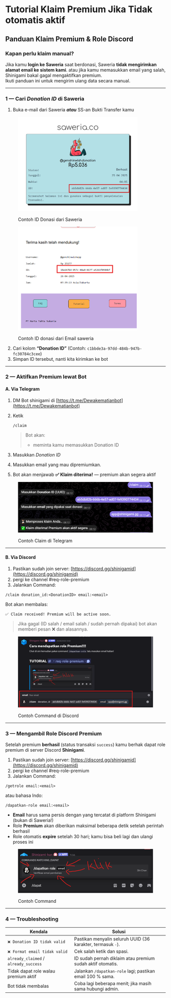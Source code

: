# Tutorial Klaim Premium Jika Tidak otomatis aktif

## Panduan Klaim Premium & Role Discord

### **Kapan perlu klaim manual?**

Jika kamu **login ke Saweria** saat berdonasi, Saweria **tidak mengirimkan alamat email ke sistem kami**. atau jika kamu memasukkan email yang salah, Shinigami bakal gagal mengaktifkan premium.\
Ikuti panduan ini untuk mengirim ulang data secara manual.

***

### 1 — Cari _Donation ID_ di Saweria

1. Buka e-mail dari Saweria _**atau**_ SS-an Bukti Transfer kamu

<figure><img src=".gitbook/assets/donationid.jpg" alt="" width="375"><figcaption><p>Contoh ID Donasi dari Saweria</p></figcaption></figure>

<figure><img src=".gitbook/assets/image (8).png" alt="" width="375"><figcaption><p>Contoh ID donasi dari Email saweria</p></figcaption></figure>

2. Cari kolom **“Donation ID”** (Contoh: `c1bbde3a-97dd-484b-947b-fc30784c3cee`)
3. Simpan ID tersebut, nanti kita kirimkan ke bot

***

### 2 — Aktifkan Premium lewat Bot

#### A. Via **Telegram**

1. DM Bot shinigami di [https://t.me/Dewakematianbot](https://t.me/Dewakematianbot)
2.  Ketik

    ```
    /claim
    ```

    > Bot akan:
    >
    > * meminta kamu memasukkan Donation ID
3. Masukkan _Donation ID_&#x20;
4. Masukkan email yang mau dipremiumkan.
5. Bot akan menjawab **✅ Klaim diterima!** — premium akan segera aktif



<figure><img src=".gitbook/assets/image (9).png" alt="" width="563"><figcaption><p>Contoh Claim di Telegram</p></figcaption></figure>

***

#### B. Via **Discord**

1. Pastikan sudah join server: [https://discord.gg/shinigamid](https://discord.gg/shinigamid)
2. pergi ke channel #req-role-premium
3. Jalankan Command:&#x20;

```
/claim donation_id:<DonationID> email:<email>
```

Bot akan membalas:

```
✅ Claim received! Premium will be active soon.
```

> Jika gagal (ID salah / email salah / sudah pernah dipakai) bot akan memberi pesan ❌ dan alasannya.

<figure><img src=".gitbook/assets/image (10).png" alt=""><figcaption><p>Contoh Command di Discord</p></figcaption></figure>

***

### 3 — Mengambil Role Discord Premium

Setelah premium **berhasil** (status transaksi `success`) kamu berhak dapat role premium di server Discord **Shinigami**.

1. Pastikan sudah join server: [https://discord.gg/shinigamid](https://discord.gg/shinigamid)
2. pergi ke channel #req-role-premium
3. Jalankan Command:&#x20;

```
/getrole email:<email>
```

atau bahasa Indo:

```
/dapatkan-role email:<email>
```

* **Email** harus sama persis dengan yang tercatat di platform Shinigami (bukan di Saweria!)
* Role **Premium** akan diberikan maksimal beberapa detik setelah perintah berhasil
* Role otomatis **expire** setelah 30 hari; kamu bisa beli lagi dan ulangi proses ini

<figure><img src=".gitbook/assets/image (11).png" alt=""><figcaption><p>Contoh Command</p></figcaption></figure>

***

### 4 — Troubleshooting

| Kendala                               | Solusi                                                      |
| ------------------------------------- | ----------------------------------------------------------- |
| `❌ Donation ID tidak valid`           | Pastikan menyalin seluruh UUID (36 karakter, termasuk `-`). |
| `❌ Format email tidak valid`          | Cek salah ketik dan spasi.                                  |
| `already_claimed` / `already_success` | ID sudah pernah diklaim atau premium sudah aktif otomatis.  |
| Tidak dapat role walau premium aktif  | Jalankan `/dapatkan-role` lagi; pastikan email 100 % sama.  |
| Bot tidak membalas                    | Coba lagi beberapa menit; jika masih sama hubungi admin.    |

